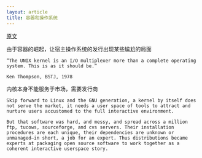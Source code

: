 ```yaml
---
layout: article
title: 容器和操作系统
---
```


[原文](https://dave.cheney.net/2018/01/16/containers-versus-operating-systems)

由于容器的崛起，让宿主操作系统的发行出现某些尴尬的局面


```
“The UNIX kernel is an I/O multiplexer more than a complete operating system. This is as it should be.”

Ken Thompson, BSTJ, 1978
```

内核本身不能服务于市场，需要发行商

```
Skip forward to Linux and the GNU generation, a kernel by itself does not serve the market, it needs a user space of tools to attract and nurture users accustomed to the full interactive environment.

But that software was hard, and messy, and spread across a million ftp, tucows, sourceforge, and cvs servers. Their installation procedures are each unique, their dependencies are unknown or unmanaged–in short, a job for an expert. Thus distributions became experts at packaging open source software to work together as a coherent interactive userspace story.
```

